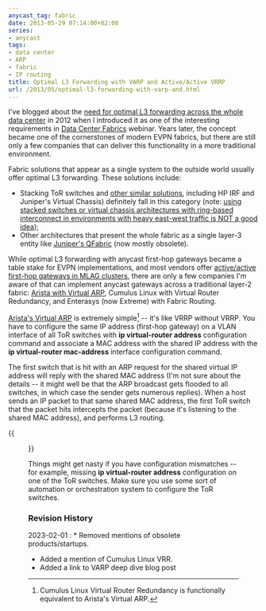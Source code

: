 ```yaml
---
anycast_tag: fabric
date: 2013-05-29 07:14:00+02:00
series:
- anycast
tags:
- data center
- ARP
- fabric
- IP routing
title: Optimal L3 Forwarding with VARP and Active/Active VRRP
url: /2013/05/optimal-l3-forwarding-with-varp-and.html
---
```

I've blogged about the [need for optimal L3 forwarding across the whole data center](https://blog.ipspace.net/2012/05/does-optimal-l3-forwarding-matter-in.html) in 2012 when I introduced it as one of the interesting requirements in [Data Center Fabrics](http://www.ipspace.net/Data_Center_Fabrics) webinar. Years later, the concept became one of the cornerstones of modern EVPN fabrics, but there are still only a few companies that can deliver this functionality in a more traditional environment.
<!--more-->
Fabric solutions that appear as a single system to the outside world usually offer optimal L3 forwarding. These solutions include:

-   Stacking ToR switches and [other similar solutions](https://blog.ipspace.net/2010/10/multi-chassis-link-aggregation-stacking.html), including HP IRF and Juniper's Virtual Chassis) definitely fall in this category (note: [using stacked switches or virtual chassis architectures with ring-based interconnect in environments with heavy east-west traffic is NOT a good idea](https://blog.ipspace.net/2012/11/stackable-data-center-switches-do-math.html));
-   Other architectures that present the whole fabric as a single layer-3 entity like [Juniper's QFabric](https://blog.ipspace.net/2011/09/qfabric-part-3-forwarding.html) (now mostly obsolete).

While optimal L3 forwarding with anycast first-hop gateways became a table stake for EVPN implementations, and most vendors offer [active/active first-hop gateways in MLAG clusters](/2022/06/mlag-active-active-layer3.html), there are only a few companies I'm aware of that can implement anycast gateways across a traditional layer-2 fabric: [Arista with Virtual ARP](https://blog.ipspace.net/2013/06/arista-eos-virtual-arp-varp-behind.html), Cumulus Linux with Virtual Router Redundancy, and Enterasys (now Extreme) with Fabric Routing.

[Arista's Virtual ARP](https://blog.ipspace.net/2013/06/arista-eos-virtual-arp-varp-behind.html) is extremely simple[^CL] -- it's like VRRP without VRRP. You have to configure the same IP address (first-hop gateway) on a VLAN interface of all ToR switches with **ip virtual-router address** configuration command and associate a MAC address with the shared IP address with the **ip virtual-router mac-address** interface configuration command.

[^CL]: Cumulus Linux Virtual Router Redundancy is functionally equivalent to Arista's Virtual ARP.

The first switch that is hit with an ARP request for the shared virtual IP address will reply with the shared MAC address (I'm not sure about the details -- it might well be that the ARP broadcast gets flooded to all switches, in which case the sender gets numerous replies). When a host sends an IP packet to that same shared MAC address, the first ToR switch that the packet hits intercepts the packet (because it's listening to the shared MAC address), and performs L3 routing.

{{<figure src="/2013/05/s1600-Slide+-+Arista+EOS+VARP.jpg" caption="Arista EOS Virtual ARP">}}

Things might get nasty if you have configuration mismatches -- for example, missing **ip virtual-router address** configuration on one of the ToR switches. Make sure you use some sort of automation or orchestration system to configure the ToR switches.

### Revision History

2023-02-01
: * Removed mentions of obsolete products/startups.
  * Added a mention of Cumulus Linux VRR.
  * Added a link to VARP deep dive blog post
